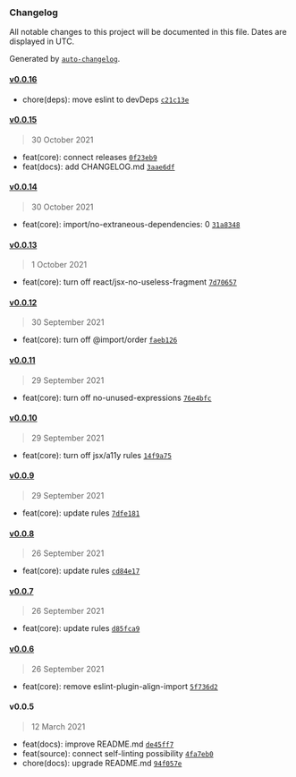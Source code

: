 ### Changelog

All notable changes to this project will be documented in this file. Dates are displayed in UTC.

Generated by [`auto-changelog`](https://github.com/CookPete/auto-changelog).

#### [v0.0.16](https://github.com/dvakatsiienko/eslint-config-dva/compare/v0.0.15...v0.0.16)

- chore(deps): move eslint to devDeps [`c21c13e`](https://github.com/dvakatsiienko/eslint-config-dva/commit/c21c13e9d017e5f3d0c6cd8951ca743c58b397e0)

#### [v0.0.15](https://github.com/dvakatsiienko/eslint-config-dva/compare/v0.0.14...v0.0.15)

> 30 October 2021

- feat(core): connect releases [`0f23eb9`](https://github.com/dvakatsiienko/eslint-config-dva/commit/0f23eb96434b458692226310c6d9008664c4a97a)
- feat(docs): add CHANGELOG.md [`3aae6df`](https://github.com/dvakatsiienko/eslint-config-dva/commit/3aae6dff1c2a012f050b4e4e192072264da189ad)

#### [v0.0.14](https://github.com/dvakatsiienko/eslint-config-dva/compare/v0.0.13...v0.0.14)

> 30 October 2021

- feat(core): import/no-extraneous-dependencies: 0 [`31a8348`](https://github.com/dvakatsiienko/eslint-config-dva/commit/31a834874c7b4a8e08bb0c5aabba22981a0b4107)

#### [v0.0.13](https://github.com/dvakatsiienko/eslint-config-dva/compare/v0.0.12...v0.0.13)

> 1 October 2021

- feat(core): turn off react/jsx-no-useless-fragment [`7d70657`](https://github.com/dvakatsiienko/eslint-config-dva/commit/7d70657b23bd8388809c631c0db4704d3b6d353e)

#### [v0.0.12](https://github.com/dvakatsiienko/eslint-config-dva/compare/v0.0.11...v0.0.12)

> 30 September 2021

- feat(core): turn off @import/order [`faeb126`](https://github.com/dvakatsiienko/eslint-config-dva/commit/faeb12608408dc7b3f082d0657d92d81917fd5d9)

#### [v0.0.11](https://github.com/dvakatsiienko/eslint-config-dva/compare/v0.0.10...v0.0.11)

> 29 September 2021

- feat(core): turn off no-unused-expressions [`76e4bfc`](https://github.com/dvakatsiienko/eslint-config-dva/commit/76e4bfc46e107f59fa2f0fb78e6cf54292ac82f1)

#### [v0.0.10](https://github.com/dvakatsiienko/eslint-config-dva/compare/v0.0.9...v0.0.10)

> 29 September 2021

- feat(core): turn off jsx/a11y rules [`14f9a75`](https://github.com/dvakatsiienko/eslint-config-dva/commit/14f9a75dfa0d76db6c74c1cbbbf2851dfc88b251)

#### [v0.0.9](https://github.com/dvakatsiienko/eslint-config-dva/compare/v0.0.8...v0.0.9)

> 29 September 2021

- feat(core): update rules [`7dfe181`](https://github.com/dvakatsiienko/eslint-config-dva/commit/7dfe1814ad76e86ae76552295273e798fd803884)

#### [v0.0.8](https://github.com/dvakatsiienko/eslint-config-dva/compare/v0.0.7...v0.0.8)

> 26 September 2021

- feat(core): update rules [`cd84e17`](https://github.com/dvakatsiienko/eslint-config-dva/commit/cd84e177b529aca06013321bf4ed8fc4eb927cc1)

#### [v0.0.7](https://github.com/dvakatsiienko/eslint-config-dva/compare/v0.0.6...v0.0.7)

> 26 September 2021

- feat(core): update rules [`d85fca9`](https://github.com/dvakatsiienko/eslint-config-dva/commit/d85fca960cee007454bd85183822a78dbe5a94a4)

#### [v0.0.6](https://github.com/dvakatsiienko/eslint-config-dva/compare/v0.0.5...v0.0.6)

> 26 September 2021

- feat(core): remove eslint-plugin-align-import [`5f736d2`](https://github.com/dvakatsiienko/eslint-config-dva/commit/5f736d25bd2e13601c9702fc561430a17dd2cf3c)

#### v0.0.5

> 12 March 2021

- feat(docs): improve README.md [`de45ff7`](https://github.com/dvakatsiienko/eslint-config-dva/commit/de45ff7be6a902540c91272be84910f036c809a8)
- feat(source): connect self-linting possibility [`4fa7eb0`](https://github.com/dvakatsiienko/eslint-config-dva/commit/4fa7eb00ce3c2568854aabbcf285aad2c4555e93)
- chore(docs): upgrade README.md [`94f057e`](https://github.com/dvakatsiienko/eslint-config-dva/commit/94f057e88ee1571b1dc824281e1dc486d46eb36b)
